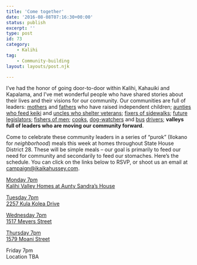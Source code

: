```yaml
---
title: 'Come together'
date: '2016-08-08T07:16:30+00:00'
status: publish
excerpt: ''
type: post
id: 73
category:
    - Kalihi
tag:
    - Community-building
layout: layouts/post.njk

---
```

I’ve had the honor of going door-to-door within Kalihi, Kahauiki and Kapalama, and I’ve met wonderful people who have shared stories about their lives and their visions for our community. Our communities are full of leaders: [mothers](https://www.facebook.com/photo.php?fbid=10153596011577484&set=t.523257483&type=3&theater) and [fathers](https://www.facebook.com/photo.php?fbid=10153628674362484&set=t.523257483&type=3&theater) who have raised independent children; [aunties who feed keiki](https://www.facebook.com/photo.php?fbid=10153635298742484&set=a.10152102124612484.1073741828.523257483&type=3&theater) and [uncles who shelter veterans](https://www.facebook.com/photo.php?fbid=10153559152477484&set=a.10152102124612484.1073741828.523257483&type=3&theater); [fixers of sidewalks](https://www.facebook.com/photo.php?fbid=10153598260827484&set=t.523257483&type=3&theater); [future](https://www.facebook.com/photo.php?fbid=10153575832392484&set=pb.523257483.-2207520000.1470639245.&type=3&theater) [legislators](https://www.facebook.com/photo.php?fbid=10153572832347484&set=pb.523257483.-2207520000.1470639656.&type=3&theater); [fishers of men](https://www.facebook.com/photo.php?fbid=10153572848502484&set=t.523257483&type=3&theater); [cooks](https://www.facebook.com/photo.php?fbid=10153598283682484&set=pb.523257483.-2207520000.1470639244.&type=3&theater), [dog-watchers](https://www.facebook.com/photo.php?fbid=10153636583352484&set=pb.523257483.-2207520000.1470639242.&type=3&theater) and [bus](https://www.facebook.com/photo.php?fbid=10153625190942484&set=pb.523257483.-2207520000.1470639655.&type=3&theater) [drivers](https://www.facebook.com/photo.php?fbid=10153635305837484&set=pb.523257483.-2207520000.1470639655.&type=3&theater); **valleys full of leaders who are moving our community forward**.

Come to celebrate these community leaders in a series of “purok” (Ilokano for *neighborhood*) meals this week at homes throughout State House District 28. These will be simple meals – our goal is primarily to feed our need for community and secondarily to feed our stomaches. Here’s the schedule. You can click on the links below to RSVP, or shoot us an email at campaign@ikaikahussey.com.

[Monday 7pm  
Kalihi Valley Homes at Aunty Sandra’s House](https://www.facebook.com/events/1554428284867145/)

[Tuesday 7pm  
2257 Kula Kolea Drive](https://www.facebook.com/events/673325372818416/)

[Wednesday 7pm  
1517 Meyers Street](https://www.facebook.com/events/137496120022378/)

[Thursday 7pm  
1579 Moani Street](https://www.facebook.com/events/559425604237301/)

Friday 7pm   
Location TBA